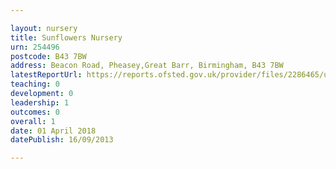 ```yaml
---

layout: nursery
title: Sunflowers Nursery
urn: 254496
postcode: B43 7BW
address: Beacon Road, Pheasey,Great Barr, Birmingham, B43 7BW
latestReportUrl: https://reports.ofsted.gov.uk/provider/files/2286465/urn/254496.pdf
teaching: 0
development: 0
leadership: 1
outcomes: 0
overall: 1
date: 01 April 2018 
datePublish: 16/09/2013

---
```

